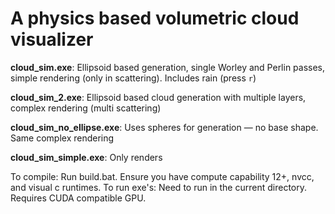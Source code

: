 # A physics based volumetric cloud visualizer


**cloud_sim.exe**: Ellipsoid based generation, single Worley and Perlin passes, simple rendering (only in scattering). Includes rain (press `r`)

**cloud_sim_2.exe**: Ellipsoid based cloud generation with multiple layers, complex rendering (multi scattering)

**cloud_sim_no_ellipse.exe**: Uses spheres for generation — no base shape. Same complex rendering

**cloud_sim_simple.exe**: Only renders



To compile: Run build.bat. Ensure you have compute capability 12+, nvcc, and visual c runtimes.
To run exe's: Need to run in the current directory. Requires CUDA compatible GPU.